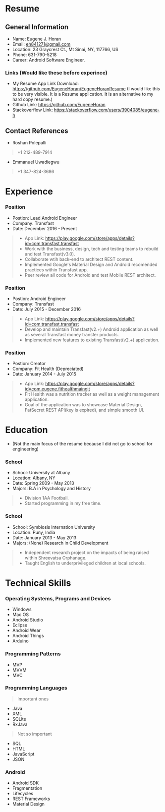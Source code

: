 # Resume


## General Information
- Name: Eugene J. Horan
- Email: eh841271@gmail.com
- Location: 23 Graycrest Ct., Mt Sinai, NY, 117766, US
- Phone: 631-790-5218
- Career: Android Software Engineer. 
### Links (Would like these before experince) 
- My Resume App Link Download: https://github.com/EugeneHoran/EugeneHoranResume  (I would like this to be very visible. It is a Resume application. It is an alternative to my hard copy resume.)
- Github Link: https://github.com/EugeneHoran
- Stackoverflow Link: https://stackoverflow.com/users/3904085/eugene-h

## Contact References
- Roshan Polepalli
> +1 212-489-7914
- Emmanuel Uwadiegwu
> +1 347-824-3686

# Experience

### Position
- Postion: Lead Android Engineer
- Company: Transfast
- Date: December 2016 - Present
> - App Link: https://play.google.com/store/apps/details?id=com.transfast.transfast
> - Work with the business, design, tech and testing teams to rebuild and test Transfast(v3.0).
> - Collaborate wtih back-end to architect REST content.
> - Implemented Google's Material Design and Android recomended practices within Transfast app.
> - Peer review all code for Android and test Mobile REST architect.


### Position
- Postion: Android Engineer
- Company: Transfast
- Date: July 2015 - December 2016
> - App Link: https://play.google.com/store/apps/details?id=com.transfast.transfast
> - Develop and maintain Transfast(v2.+) Android application as well as several Transfast money transfer products.
> - Implemented new features to existing Transfast(v2.+) application.


### Position
- Postion: Creator
- Company: Fit Health (Depreciated)
- Date: January 2014 - July 2015
> - App Link: https://play.google.com/store/apps/details?id=com.eugene.fithealthmaingit
> - Fit Health was a nutrition tracker as well as a weight management application.
> - Goal of the application was to showcase Material Design, FatSecret REST API(key is expired), and simple smooth UI.


# Education
- (Not the main focus of the resume because I did not go to school for engineering)

### School
- School: University at Albany
- Location: Albany, NY
- Date: Spring 2009 - May 2013
- Majors: B.A in Psychology and History
> - Division 1AA Football.
> - Started programming in my free time.

### School
- School: Symbiosis Internation University
- Location: Puny, India
- Date: January 2013 - May 2013
- Majors: (None) Research in Child Development
> - Independent research project on the impacts of being raised within Shreevatsa Orphanage.
> - Taught English to underprivileged children at local schools.

# Technical Skills

### Operating Systems, Programs and Devices
- Windows
- Mac OS
- Android Studio
- Eclipse
- Android Wear
- Android Things
- Arduino
### Programming Patterns
- MVP
- MVVM
- MVC
### Programming Languages
> Important ones
- Java
- XML
- SQLite
- RxJava
> Not so important
- SQL
- HTML
- JavaScript
- JSON
### Android 
- Android SDK
- Fragmentation
- Lifecycles
- REST Frameworks
- Material Design
